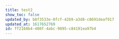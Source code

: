 ```yaml
---
title: test2
show_toc: false
updated_by: b8f3533e-0fcf-42b9-a3d8-c8691deaf917
updated_at: 1617652769
id: ff2168b4-400f-4abc-9895-c84191ea97b4
---
```

